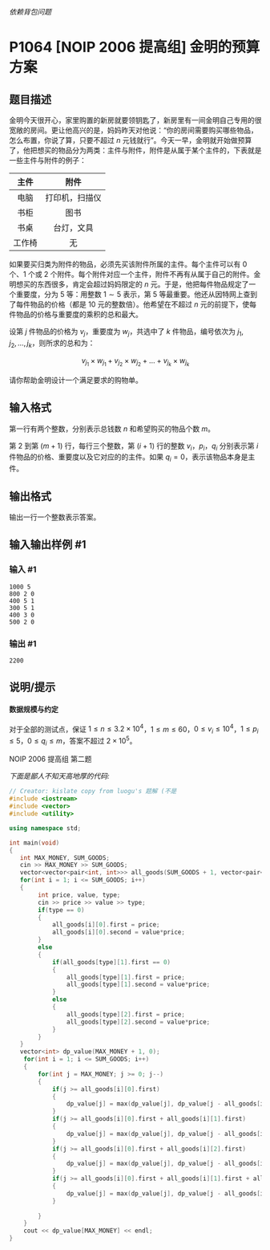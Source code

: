 *依赖背包问题*
# P1064 [NOIP 2006 提高组] 金明的预算方案

## 题目描述

金明今天很开心，家里购置的新房就要领钥匙了，新房里有一间金明自己专用的很宽敞的房间。更让他高兴的是，妈妈昨天对他说：“你的房间需要购买哪些物品，怎么布置，你说了算，只要不超过 $n$ 元钱就行”。今天一早，金明就开始做预算了，他把想买的物品分为两类：主件与附件，附件是从属于某个主件的，下表就是一些主件与附件的例子：

| 主件 | 附件 |
| :----------: | :----------: |
| 电脑 | 打印机，扫描仪 |
| 书柜 | 图书 |
| 书桌 | 台灯，文具 |
| 工作椅 | 无 |

如果要买归类为附件的物品，必须先买该附件所属的主件。每个主件可以有 $0$ 个、$1$ 个或 $2$ 个附件。每个附件对应一个主件，附件不再有从属于自己的附件。金明想买的东西很多，肯定会超过妈妈限定的 $n$ 元。于是，他把每件物品规定了一个重要度，分为 $5$ 等：用整数 $1 \sim 5$ 表示，第 $5$ 等最重要。他还从因特网上查到了每件物品的价格（都是 $10$ 元的整数倍）。他希望在不超过 $n$ 元的前提下，使每件物品的价格与重要度的乘积的总和最大。

设第 $j$ 件物品的价格为 $v_j$，重要度为 $w_j$，共选中了 $k$ 件物品，编号依次为 $j_1,j_2,\dots,j_k$，则所求的总和为：

$$v_{j_1} \times w_{j_1}+v_{j_2} \times w_{j_2}+ \dots +v_{j_k} \times w_{j_k}$$

请你帮助金明设计一个满足要求的购物单。

## 输入格式

第一行有两个整数，分别表示总钱数 $n$ 和希望购买的物品个数 $m$。

第 $2$ 到第 $(m + 1)$ 行，每行三个整数，第 $(i + 1)$ 行的整数 $v_i$，$p_i$，$q_i$ 分别表示第 $i$ 件物品的价格、重要度以及它对应的的主件。如果 $q_i=0$，表示该物品本身是主件。

## 输出格式

输出一行一个整数表示答案。

## 输入输出样例 #1

### 输入 #1

```
1000 5
800 2 0
400 5 1
300 5 1
400 3 0
500 2 0
```

### 输出 #1

```
2200
```

## 说明/提示

#### 数据规模与约定

对于全部的测试点，保证 $1 \leq n \leq 3.2 \times 10^4$，$1 \leq m \leq 60$，$0 \leq v_i \leq 10^4$，$1 \leq p_i \leq 5$，$0 \leq q_i \leq m$，答案不超过 $2 \times 10^5$。

NOIP 2006 提高组 第二题

*下面是鄙人不知天高地厚的代码:*
```cpp
// Creator: kislate copy from luogu's 题解 (不是
#include <iostream>
#include <vector>
#include <utility>

using namespace std;

int main(void)
{
   int MAX_MONEY, SUM_GOODS;
   cin >> MAX_MONEY >> SUM_GOODS;
   vector<vector<pair<int, int>>> all_goods(SUM_GOODS + 1, vector<pair<int, int>>(3, make_pair(0, 0)));
   for(int i = 1; i <= SUM_GOODS; i++)
   {
        int price, value, type;
        cin >> price >> value >> type;
        if(type == 0)
        {
            all_goods[i][0].first = price;
            all_goods[i][0].second = value*price;
        }
        else
        {
            if(all_goods[type][1].first == 0)
            {
                all_goods[type][1].first = price;
                all_goods[type][1].second = value*price;
            }
            else
            {
                all_goods[type][2].first = price;
                all_goods[type][2].second = value*price;
            }
        }
   }
   vector<int> dp_value(MAX_MONEY + 1, 0);
    for(int i = 1; i <= SUM_GOODS; i++)
    {
        for(int j = MAX_MONEY; j >= 0; j--)
        {
            if(j >= all_goods[i][0].first)
            {
                dp_value[j] = max(dp_value[j], dp_value[j - all_goods[i][0].first] + all_goods[i][0].second);
            }
            if(j >= all_goods[i][0].first + all_goods[i][1].first)
            {
                dp_value[j] = max(dp_value[j], dp_value[j - all_goods[i][0].first - all_goods[i][1].first] + all_goods[i][0].second + all_goods[i][1].second);
            }
            if(j >= all_goods[i][0].first + all_goods[i][2].first)
            {
                dp_value[j] = max(dp_value[j], dp_value[j - all_goods[i][0].first - all_goods[i][2].first] + all_goods[i][0].second + all_goods[i][2].second);
            }
            if(j >= all_goods[i][0].first + all_goods[i][1].first + all_goods[i][2].first)
            {
                dp_value[j] = max(dp_value[j], dp_value[j - all_goods[i][0].first - all_goods[i][1].first - all_goods[i][2].first] + all_goods[i][0].second + all_goods[i][1].second + all_goods[i][2].second);
            }
            
        } 
    }
    cout << dp_value[MAX_MONEY] << endl;
}
```

